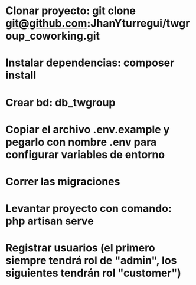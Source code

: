 # Clonar proyecto: git clone git@github.com:JhanYturregui/twgroup_coworking.git

# Instalar dependencias: composer install

# Crear bd: db_twgroup

# Copiar el archivo .env.example y pegarlo con nombre .env para configurar variables de entorno

# Correr las migraciones

# Levantar proyecto con comando: php artisan serve

# Registrar usuarios (el primero siempre tendrá rol de "admin", los siguientes tendrán rol "customer")
